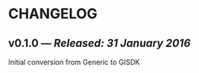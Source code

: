 # CHANGELOG

## **v0.1.0** &mdash; *Released: 31 January 2016*
Initial conversion from Generic to GISDK
